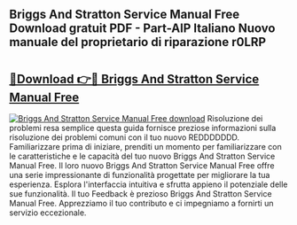 ## Briggs And Stratton Service Manual Free Download gratuit PDF - Part-AlP Italiano Nuovo manuale del proprietario di riparazione r0LRP

# <h2><a href="http://dfejlfd.blite.top/?on=Briggs+And+Stratton+Service+Manual+Free">🔗Download 👉🔴 Briggs And Stratton Service Manual Free</a></h2>

[![Briggs And Stratton Service Manual Free download](https://i.imgur.com/lujVjoI.png)](http://dfejlfd.blite.top/?on=Briggs+And+Stratton+Service+Manual+Free)
Risoluzione dei problemi resa semplice questa guida fornisce preziose informazioni sulla risoluzione dei problemi comuni con il tuo nuovo REDDDDDDD. Familiarizzare prima di iniziare, prenditi un momento per familiarizzare con le caratteristiche e le capacità del tuo nuovo Briggs And Stratton Service Manual Free. Il loro nuovo Briggs And Stratton Service Manual Free offre una serie impressionante di funzionalità progettate per migliorare la tua esperienza. Esplora l'interfaccia intuitiva e sfrutta appieno il potenziale delle sue funzionalità. Il tuo Feedback è prezioso Briggs And Stratton Service Manual Free. Apprezziamo il tuo contributo e ci impegniamo a fornirti un servizio eccezionale.
